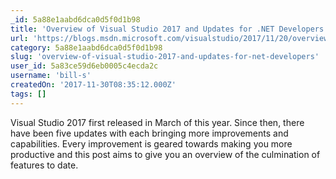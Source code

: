 ```yaml
---
_id: 5a88e1aabd6dca0d5f0d1b98
title: 'Overview of Visual Studio 2017 and Updates for .NET Developers'
url: 'https://blogs.msdn.microsoft.com/visualstudio/2017/11/20/overview-of-visual-studio-2017-updates-for-net-developers/'
category: 5a88e1aabd6dca0d5f0d1b98
slug: 'overview-of-visual-studio-2017-and-updates-for-net-developers'
user_id: 5a83ce59d6eb0005c4ecda2c
username: 'bill-s'
createdOn: '2017-11-30T08:35:12.000Z'
tags: []
---
```


Visual Studio 2017 first released in March of this year. Since then, there have been five updates with each bringing more improvements and capabilities. Every improvement is geared towards making you more productive and this post aims to give you an overview of the culmination of features to date. 
